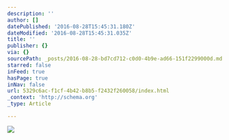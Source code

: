 ```yaml
---
description: ''
author: []
datePublished: '2016-08-28T15:45:31.180Z'
dateModified: '2016-08-28T15:45:31.035Z'
title: ''
publisher: {}
via: {}
sourcePath: _posts/2016-08-28-bd7cd712-c0d0-4b9e-ad66-151f2299000d.md
starred: false
inFeed: true
hasPage: true
inNav: false
url: 5329c6ac-f1cf-4b42-b8b5-f2432f260058/index.html
_context: 'http://schema.org'
_type: Article

---
```

![](https://the-grid-user-content.s3-us-west-2.amazonaws.com/0df12d03-1b18-4910-8c98-d1f241d4ec66.jpg)